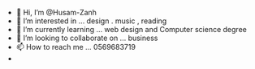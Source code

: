 - 👋 Hi, I’m @Husam-Zanh
- 👀 I’m interested in ... design . music , reading
- 🌱 I’m currently learning ... web design and Computer science degree
- 💞️ I’m looking to collaborate on ... business
- 📫 How to reach me ... 0569683719
-  

<!---
Husam-Zanh/Husam-Zanh is a ✨ special ✨ repository because its `README.md` (this file) appears on your GitHub profile.
You can click the Preview link to take a look at your changes.
--->
